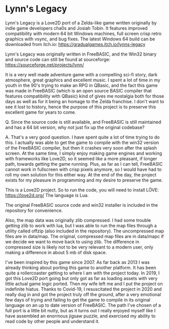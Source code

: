 # Lynn's Legacy
Lynn's Legacy is a Love2D port of a Zelda-like game written originally by indie game developers cha0s and Josiah Tobin. It features improved compatibility with modern 64 bit Windows machines, full screen crisp retro graphics with vsync, and bug fixes. The latest Windows 64 build can be downloaded from itch.io: https://gradualgames.itch.io/lynns-legacy

Lynn's Legacy was originally written in FreeBASIC, and the Win32 binary and source code can still be found at sourceforge: https://sourceforge.net/projects/lynn/

It is a very well made adventure game with a compelling sci-fi story, dark atmosphere, great graphics and excellent music. I spent a lot of time in my youth in the 90's trying to make an RPG in QBasic, and the fact this game was made in FreeBASIC (which is an open source BASIC compiler that features compatibility with QBasic) kind of gives me nostalgia both for those days as well as for it being an homage to the Zelda franchise. I don't want to see it lost to history, hence the purpose of this project is to preserve this excellent game for years to come.

Q. Since the source code is still available, and FreeBASIC is still maintained and has a 64 bit version, why not just fix up the original codebase?

A. That's a very good question. I have spent quite a lot of time trying to do this. I actually was able to get the game to compile with the win32 version of the FreeBASIC compiler, but then it crashes very soon after the splash screen. At the same time, I simply enjoy making game engines and working with frameworks like Love2D, so it seemed like a more pleasant, if longer path, towards getting the game running. Plus, as far as I can tell, FreeBASIC cannot work in fullscreen with crisp pixels anymore, so I would have had to roll my own solution for this either way. At the end of the day, the project exists for my pleasure in programming and my desire to preserve the game.

This is a Love2D project. So to run the code, you will need to install LÖVE: https://love2d.org/ The language is Lua.

The original FreeBASIC source code and win32 installer is included in the repository for convenience.

Also, the map data was originally zlib compressed. I had some trouble getting zlib to work with lua, but I was able to run the map files through a
utility called offzip (also included in the repository). The uncompressed map files are in data/map. The original, compressed map files are in
data/mapc if we decide we want to move back to using zlib. The difference in compressed size is likely not to be very relevant to a modern user,
only making a difference in about 5 mb of disk space.

I've been inspired by this game since 2007. As far back as 2013 I was already thinking about porting this game to another platform. It has been quite a rollercoaster getting to where I am with the project today. In 2019, I got this Love2D port going but only got as far as loading assets with very little actual game logic ported. Then my wife left me and I put the project on indefinite hiatus. Thanks to Covid-19, I resuscitated the project in 2020 and really dug in and got the project truly off the ground, after a very emotional few days of trying and failing to get the game to compile in its original language on an up to date version of FreeBASIC. The path I've chosen of a full port is a little bit nutty, but as it turns out I really enjoyed myself like I have assembled an enormous jigsaw puzzle, and exercised my ability to read code by other people and understand it.
